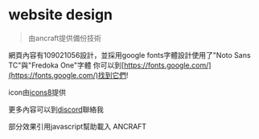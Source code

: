 # website design
> 由ancraft提供備份技術

網頁內容有109021056設計，並採用google fonts字體設計使用了"Noto Sans TC"與"Fredoka One"字體
你可以到[https://fonts.google.com/](https://fonts.google.com/)找到它們!

icon由[icons8](https://icons8.com)提供

更多內容可以到[discord](https://discord.gg/HKw2v4jsYC)聯絡我

部分效果引用javascript幫助載入
ANCRAFT
